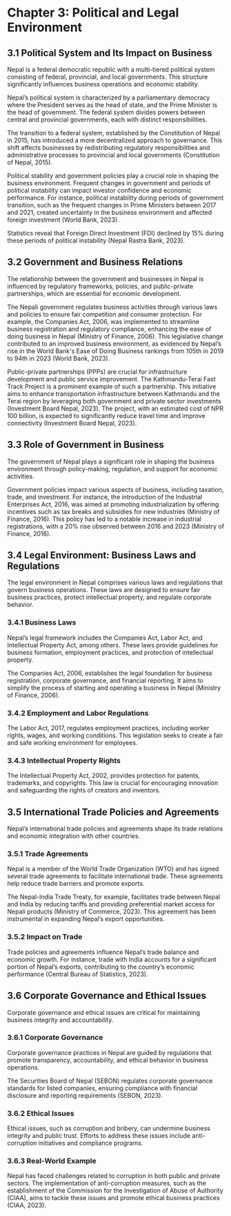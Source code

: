 # Chapter 3: Political and Legal Environment

## 3.1 Political System and Its Impact on Business

Nepal is a federal democratic republic with a multi-tiered political system consisting of federal, provincial, and local governments. This structure significantly influences business operations and economic stability.

Nepal’s political system is characterized by a parliamentary democracy where the President serves as the head of state, and the Prime Minister is the head of government. The federal system divides powers between central and provincial governments, each with distinct responsibilities.

The transition to a federal system, established by the Constitution of Nepal in 2015, has introduced a more decentralized approach to governance. This shift affects businesses by redistributing regulatory responsibilities and administrative processes to provincial and local governments (Constitution of Nepal, 2015). 

Political stability and government policies play a crucial role in shaping the business environment. Frequent changes in government and periods of political instability can impact investor confidence and economic performance. For instance, political instability during periods of government transition, such as the frequent changes in Prime Ministers between 2017 and 2021, created uncertainty in the business environment and affected foreign investment (World Bank, 2023). 

Statistics reveal that Foreign Direct Investment (FDI) declined by 15% during these periods of political instability (Nepal Rastra Bank, 2023).

## 3.2 Government and Business Relations

The relationship between the government and businesses in Nepal is influenced by regulatory frameworks, policies, and public-private partnerships, which are essential for economic development.

The Nepali government regulates business activities through various laws and policies to ensure fair competition and consumer protection. For example, the Companies Act, 2006, was implemented to streamline business registration and regulatory compliance, enhancing the ease of doing business in Nepal (Ministry of Finance, 2006). This legislative change contributed to an improved business environment, as evidenced by Nepal’s rise in the World Bank's Ease of Doing Business rankings from 105th in 2019 to 94th in 2023 (World Bank, 2023).

Public-private partnerships (PPPs) are crucial for infrastructure development and public service improvement. The Kathmandu-Terai Fast Track Project is a prominent example of such a partnership. This initiative aims to enhance transportation infrastructure between Kathmandu and the Terai region by leveraging both government and private sector investments (Investment Board Nepal, 2023). The project, with an estimated cost of NPR 100 billion, is expected to significantly reduce travel time and improve connectivity (Investment Board Nepal, 2023).

## 3.3 Role of Government in Business

The government of Nepal plays a significant role in shaping the business environment through policy-making, regulation, and support for economic activities.

Government policies impact various aspects of business, including taxation, trade, and investment. For instance, the introduction of the Industrial Enterprises Act, 2016, was aimed at promoting industrialization by offering incentives such as tax breaks and subsidies for new industries (Ministry of Finance, 2016). This policy has led to a notable increase in industrial registrations, with a 20% rise observed between 2016 and 2023 (Ministry of Finance, 2016).

## 3.4 Legal Environment: Business Laws and Regulations

The legal environment in Nepal comprises various laws and regulations that govern business operations. These laws are designed to ensure fair business practices, protect intellectual property, and regulate corporate behavior.

### 3.4.1 Business Laws

Nepal’s legal framework includes the Companies Act, Labor Act, and Intellectual Property Act, among others. These laws provide guidelines for business formation, employment practices, and protection of intellectual property.

The Companies Act, 2006, establishes the legal foundation for business registration, corporate governance, and financial reporting. It aims to simplify the process of starting and operating a business in Nepal (Ministry of Finance, 2006).

### 3.4.2 Employment and Labor Regulations

The Labor Act, 2017, regulates employment practices, including worker rights, wages, and working conditions. This legislation seeks to create a fair and safe working environment for employees.

### 3.4.3 Intellectual Property Rights

The Intellectual Property Act, 2002, provides protection for patents, trademarks, and copyrights. This law is crucial for encouraging innovation and safeguarding the rights of creators and inventors.

## 3.5 International Trade Policies and Agreements

Nepal’s international trade policies and agreements shape its trade relations and economic integration with other countries.

### 3.5.1 Trade Agreements

Nepal is a member of the World Trade Organization (WTO) and has signed several trade agreements to facilitate international trade. These agreements help reduce trade barriers and promote exports.

The Nepal-India Trade Treaty, for example, facilitates trade between Nepal and India by reducing tariffs and providing preferential market access for Nepali products (Ministry of Commerce, 2023). This agreement has been instrumental in expanding Nepal’s export opportunities.

### 3.5.2 Impact on Trade

Trade policies and agreements influence Nepal’s trade balance and economic growth. For instance, trade with India accounts for a significant portion of Nepal’s exports, contributing to the country’s economic performance (Central Bureau of Statistics, 2023).

## 3.6 Corporate Governance and Ethical Issues

Corporate governance and ethical issues are critical for maintaining business integrity and accountability.

### 3.6.1 Corporate Governance

Corporate governance practices in Nepal are guided by regulations that promote transparency, accountability, and ethical behavior in business operations.

The Securities Board of Nepal (SEBON) regulates corporate governance standards for listed companies, ensuring compliance with financial disclosure and reporting requirements (SEBON, 2023).

### 3.6.2 Ethical Issues

Ethical issues, such as corruption and bribery, can undermine business integrity and public trust. Efforts to address these issues include anti-corruption initiatives and compliance programs.

### 3.6.3 Real-World Example

Nepal has faced challenges related to corruption in both public and private sectors. The implementation of anti-corruption measures, such as the establishment of the Commission for the Investigation of Abuse of Authority (CIAA), aims to tackle these issues and promote ethical business practices (CIAA, 2023).
